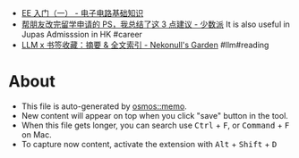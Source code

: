 - [EE 入门（一） - 电子电路基础知识](https://thiscute.world/posts/electrical-engineering-circuits-basics-1/)
- [帮朋友改完留学申请的 PS，我总结了这 3 点建议 - 少数派](https://sspai.com/post/93710) It is also useful in Jupas Admisssion in HK #career
- [LLM x 书签收藏：摘要 & 全文索引 - Nekonull's Garden](https://nekonull.me/posts/llm_x_bookmark/) #llm#reading

# About

- This file is auto-generated by [osmos::memo](https://github.com/osmoscraft/osmosmemo).
- New content will appear on top when you click "save" button in the tool.
- When this file gets longer, you can search use <kbd>Ctrl</kbd> + <kbd>F</kbd>, or <kbd>Command</kbd> + <kbd>F</kbd> on Mac.
- To capture now content, activate the extension with <kbd>Alt</kbd> + <kbd>Shift</kbd> + <kbd>D</kbd>
